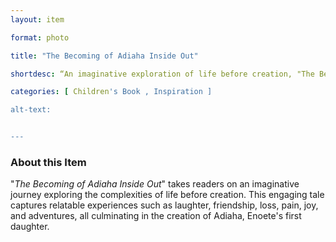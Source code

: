 ```yaml
--- 
layout: item 

format: photo 

title: "The Becoming of Adiaha Inside Out"

shortdesc: “An imaginative exploration of life before creation, "The Becoming of Adiaha Inside Out" takes readers on a journey filled with relatable experiences that culminate in the arrival of a beloved daughter.” 

categories: [ Children's Book , Inspiration ]

alt-text: 


--- 
```


### About this Item 

"_The Becoming of Adiaha Inside Out_" takes readers on an imaginative journey exploring the complexities of life before creation. This engaging tale captures relatable experiences such as laughter, friendship, loss, pain, joy, and adventures, all culminating in the creation of Adiaha, Enoete's first daughter.
